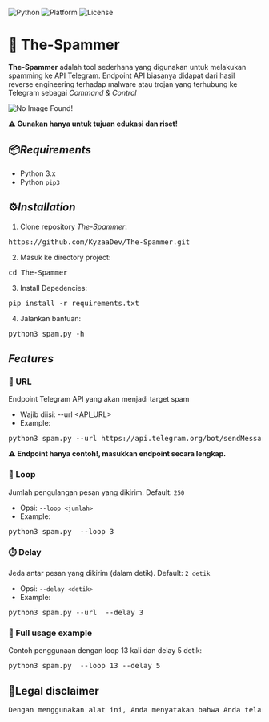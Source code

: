 ![Python](https://img.shields.io/badge/python-3.6%2B-blue)
![Platform](https://img.shields.io/badge/platform-linux%20%7C%20windows%20%7C%20termux-lightgrey)
![License](https://img.shields.io/badge/license-MIT-green)


# 🧨 The-Spammer
**The-Spammer** adalah tool sederhana yang digunakan untuk melakukan spamming ke API Telegram. Endpoint API biasanya didapat dari hasil reverse engineering terhadap malware atau trojan yang terhubung ke Telegram sebagai *Command & Control*


![No Image Found!](https://i.imgur.com/cpzIBOs_d.png?maxwidth=520&shape=thumb&fidelity=high)

**⚠️ Gunakan hanya untuk tujuan edukasi dan riset!**

## 📦*Requirements*
- Python 3.x
- Python ```pip3```


## ⚙️*Installation*
1. Clone repository *The-Spammer*:
<pre lang="markdown">https://github.com/KyzaaDev/The-Spammer.git</pre>

2. Masuk ke directory project:
<pre lang="markdown">cd The-Spammer</pre>

3. Install Depedencies:
<pre lang="markdown">pip install -r requirements.txt</pre>

4. Jalankan bantuan:
<pre lang="markdown">python3 spam.py -h</pre>

## *Features*
### 🔗 URL
Endpoint Telegram API yang akan menjadi target spam
- Wajib diisi: --url <API_URL>
- Example: 
<pre lang="markdown">python3 spam.py --url https://api.telegram.org/bot<token>/sendMessage?chat_id=<id>&text=</pre>

**⚠️ Endpoint hanya contoh!, masukkan endpoint secara lengkap.**


### 🔁 Loop
Jumlah pengulangan pesan yang dikirim. Default: ```250```
- Opsi: ```--loop <jumlah>```
- Example: 
<pre lang="markdown">python3 spam.py <API_URL> --loop 3</pre>

### ⏱️ Delay
Jeda antar pesan yang dikirim (dalam detik). Default: ```2 detik```
- Opsi: ```--delay <detik>```
- Example: 
<pre lang="markdown">python3 spam.py --url <API_URL> --delay 3</pre>

### 🧪 Full usage example
Contoh penggunaan dengan loop 13 kali dan delay 5 detik:
<pre lang="markdown">python3 spam.py <API_URL> --loop 13 --delay 5</pre>

## 📜Legal disclaimer
<pre lang="markdown">Dengan menggunakan alat ini, Anda menyatakan bahwa Anda telah membaca, memahami, dan menyetujui ketentuan berikut: Alat ini disediakan "apa adanya" tanpa jaminan, pengembang tidak bertanggung jawab atas kerusakan atau kerugian, Anda bertanggung jawab penuh atas penggunaan, dan alat ini hanya untuk edukasi dan penelitian. Anda melepaskan pengembang dari segala tuntutan, klaim, atau kerugian yang timbul dari penggunaan alat ini. Pastikan Anda memiliki izin yang tepat dan mematuhi kebijakan API Telegram serta peraturan yang berlaku.</pre>